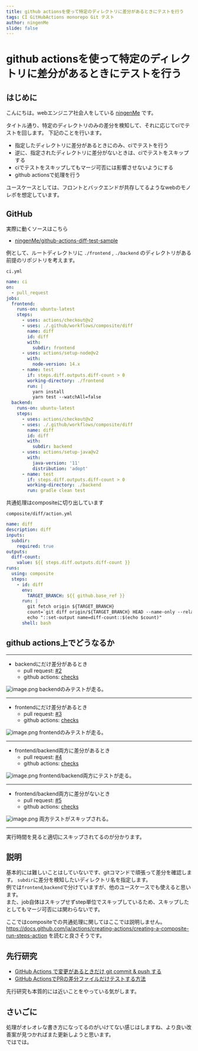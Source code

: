 ```yaml
---
title: github actionsを使って特定のディレクトリに差分があるときにテストを行う
tags: CI GitHubActions monorepo Git テスト
author: ningenMe
slide: false
---
```

# github actionsを使って特定のディレクトリに差分があるときにテストを行う

## はじめに
こんにちは。webエンジニア社会人をしている [ningenMe](https://twitter.com/ningenMe) です。

タイトル通り、特定のディレクトリのみの差分を検知して、それに応じてciでテストを回します。
下記のことを行います。

- 指定したディレクトリに差分があるときにのみ、ciでテストを行う
- 逆に、指定されたディレクトリに差分がないときは、ciでテストをスキップする
- ciでテストをスキップしてもマージ可否には影響させないようにする
- github actionsで処理を行う

ユースケースとしては、フロントとバックエンドが共存してるようなwebのモノレポを想定しています。

## GitHub
実際に動くソースはこちら

- [ningenMe/github-actions-diff-test-sample](https://github.com/ningenMe/github-actions-diff-test-sample)

例として、ルートディレクトリに `./frontend` , `./backend` のディレクトリがある前提のリポジトリを考えます。

`ci.yml`

```yaml
name: ci
on:
  - pull_request
jobs:
  frontend:
    runs-on: ubuntu-latest
    steps:
      - uses: actions/checkout@v2
      - uses: ./.github/workflows/composite/diff
        name: diff
        id: diff
        with:
          subdir: frontend
      - uses: actions/setup-node@v2
        with:
          node-version: 14.x
      - name: test
        if: steps.diff.outputs.diff-count > 0
        working-directory: ./frontend
        run: | 
          yarn install
          yarn test --watchAll=false
  backend:
    runs-on: ubuntu-latest
    steps:
      - uses: actions/checkout@v2
      - uses: ./.github/workflows/composite/diff
        name: diff
        id: diff
        with:
          subdir: backend
      - uses: actions/setup-java@v2
        with:
          java-version: '11'
          distribution: 'adopt'
      - name: test
        if: steps.diff.outputs.diff-count > 0
        working-directory: ./backend
        run: gradle clean test
```

共通処理はcompositeに切り出しています  

`composite/diff/action.yml`

```yaml
name: diff
description: diff
inputs:
  subdir:
    required: true
outputs:
  diff-count:
    value: ${{ steps.diff.outputs.diff-count }}
runs:
  using: composite
  steps:
    - id: diff
      env:
        TARGET_BRANCH: ${{ github.base_ref }}
      run: |
        git fetch origin ${TARGET_BRANCH}
        count=`git diff origin/${TARGET_BRANCH} HEAD --name-only --relative=${{ inputs.subdir }} | wc -l`
        echo "::set-output name=diff-count::$(echo $count)"
      shell: bash
```

## github actions上でどうなるか

---

- backendにだけ差分があるとき
  - pull request: [#2](https://github.com/ningenMe/github-actions-diff-test-sample/pull/2)  
  - github actions: [checks](https://github.com/ningenMe/github-actions-diff-test-sample/pull/2/checks)   

![image.png](https://qiita-image-store.s3.ap-northeast-1.amazonaws.com/0/246454/d01ec39b-7f6a-ed1e-80a7-aff9378b8cf7.png)
backendのみテストが走る。


---

  
- frontendにだけ差分があるとき
  - pull request: [#3](https://github.com/ningenMe/github-actions-diff-test-sample/pull/3)  
  - github actions: [checks](https://github.com/ningenMe/github-actions-diff-test-sample/pull/3/checks)   

![image.png](https://qiita-image-store.s3.ap-northeast-1.amazonaws.com/0/246454/195d4221-2336-1d76-6119-e63cd8dd4be2.png)
frontendのみテストが走る。

---


- frontend/backend両方に差分があるとき
  - pull request: [#4](https://github.com/ningenMe/github-actions-diff-test-sample/pull/4)  
  - github actions: [checks](https://github.com/ningenMe/github-actions-diff-test-sample/pull/4/checks)   

![image.png](https://qiita-image-store.s3.ap-northeast-1.amazonaws.com/0/246454/24d6090a-1616-8145-ccae-c4052304cc67.png)
frontend/backend両方にテストが走る。


---
  

- frontend/backend両方に差分がないとき
  - pull request: [#5](https://github.com/ningenMe/github-actions-diff-test-sample/pull/5)  
  - github actions: [checks](https://github.com/ningenMe/github-actions-diff-test-sample/pull/5/checks)   

![image.png](https://qiita-image-store.s3.ap-northeast-1.amazonaws.com/0/246454/603af554-dc5a-36b3-a7b7-41264cb6dc44.png)
両方テストがスキップされる。

------

実行時間を見ると適切にスキップされてるのが分かります。


## 説明

基本的には難しいことはしていないです、gitコマンドで頑張って差分を確認します。
`subdir`に差分を検知したいディレクトリ名を指定します。  
例では`frontend`,`backend`で分けていますが、他のユースケースでも使えると思います。  
また、job自体はスキップせずstep単位でスキップしているため、スキップしたとしてもマージ可否には関わらないです。 



ここではcompositeでの共通処理に関してはここでは説明しません。  https://docs.github.com/ja/actions/creating-actions/creating-a-composite-run-steps-action を読むと良さそうです。


## 先行研究
- [GitHub Actions で変更があるときだけ git commit & push する](https://zenn.dev/snowcait/articles/18c9137f49e378)  
- [GitHub ActionsでPRの差分ファイルだけテストする方法](https://tech.yutaka0m.com/entry/2020/05/30/327/)  

先行研究も本質的には近いことをやっている気がします。


## さいごに

処理がオレオレな書き方になってるのがいけてない感じはしますね、より良い改善案が見つかればまた更新しようと思います。  
ではでは。

